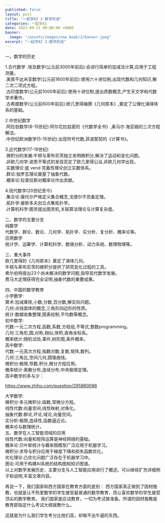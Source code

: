 ```yaml
---
published: false
layout: post
title: "一起学AI 2-数学的迷"
categories: 一起学AI
date: 2023-09-21 00:00:00 +0800
banner:
  image: "/assets/images/new book/2/banner.jpeg"
excerpt: "一起学AI 2-数学的迷"
---
```

一。数学的历史<br>

1.古代数学
.埃及数学(公元前3000年前后):会进行简单的加减法计算,应用于工程测量。<br>
.美索不达米亚数学(公元前1800年前后):使用六十进位制,出现代数和几何知识,解二次二项式方程。<br>
.古印度数学(公元前1000年前后):使用十进位制,提出质数概念,产生天文学和代数学术著作。<br>
.古希腊数学(公元前600年前后):欧几里得编撰《几何原本》,奠定了公理化演绎体系的基础。<br>

2.中世纪数学<br>
.阿拉伯数学(8-15世纪):阿尔花拉兹密的《代数学全书》,奥马尔·海亚姆的三次方程解法。<br>
.中世纪欧洲数学(5-15世纪):出现符号代数,菲波那契的《计算书》。<br>

3.近代数学(17-19世纪)<br>
.微积分的发展:牛顿与莱布尼茨独立发明微积分,解决了运动和变化问题。<br>
.非欧几何学:波恩不等式的发现否定了欧几里得公设,非欧几何学出现。<br>
.实数理论:底 vend 完备性理论创立实数体系。<br>
.群论:伽罗瓦理论奠基了抽象代数。<br>
.概率论:拉普拉斯对概率论作出贡献。<br>

4.现代数学(20世纪至今)<br>
.集合论:康托尔严格定义集合概念,戈德尔不完备定理。<br>
.拓扑学:豪斯多夫创立点集拓扑学。<br>
.计算机科学:图灵提出图灵机,关联算法理论与计算复杂度。<br>

二、数学的主要分支<br>
纯数学<br>
代数学、群论、数论、几何学、拓扑学、实分析、复分析、概率论等。<br>
应用数学<br>
统计学、运筹学、计算机科学、数值分析、动力系统、数理物理等。<br>

三、重大事件<br>
欧几里得的《几何原本》奠定了演绎几何。<br>
牛顿与莱布尼茨的微积分提供了研究变化过程的工具。<br>
希尔伯特提出23个尚未解决的数学问题,指导现代数学发展。<br>
费马大定理获得完全证明,抽象代数的重要成果。<br>

四、中国的数学教育<br>
小学数学:<br>
算术:加减乘除,小数,分数,百分数,解实际问题。<br>
几何:点线面体的概念,三角形四边形的性质。<br>
统计:数据收集整理,图表绘制,平均数等概念。<br>
初中数学:<br>
代数:一元二次方程,函数,系数,方程组,不等式,整数programming。<br>
几何:三角形,圆,对称,相似,体积,直角坐标系。<br>
概率统计:随机试验,事件,树形图,条件概率。<br>
高中数学:<br>
代数:一元高次方程,指数对数,复数,矩阵,数列。<br>
几何:三角比,空间几何,圆锥曲线。<br>
微积分:极限,导数,积分,微分方程应用。<br>
概率统计:离散分布,连续分布,中央极限定理。<br>
高中数学的多与少：<br>

https://www.zhihu.com/question/295860086

大学数学:<br>
微积分:多元微积分,级数,常微分方程。<br>
线性代数:向量空间,线性映射,对角化。<br>
抽象代数:群论,环论,域论,向量空间。<br>
实分析:极限,连续性,函数逼近论。<br>
概率论与数理统计。<br>
五、数学在人工智能领域的应用<br>
线性代数:向量和矩阵运算是神经网络的基础。<br>
概率论:贝叶斯统计与概率图模型广泛应用于机器学习。<br>
微积分:求导与积分应用于梯度下降和损失函数优化。<br>
优化理论:凸优化问题广泛存在于机器学习中。<br>
图论:可用于构建AI系统的结构图和知识图谱。<br>
以上对数学发展历史、主要分支与人工智能应用进行了概述。可以继续扩充详细例子和说明,丰富文章内容。<br>


再说一下，我们国家和西方国家在教育方面的差别：
西方国家真正做到了因材施教，也就是让不热爱数学的学生接受最普通的数学教育，而让喜欢数学的学生接受顶尖的数学教育。
我们国家是应试教育，一切为考试做准备。所谓的因材施教是教育部指定什么考试大纲就教什么。

这就是为什么我们学生考分比他们高，却做不出牛逼的东西。
